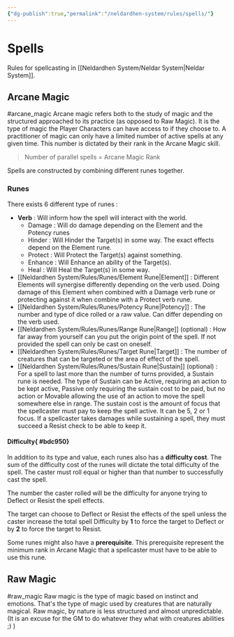 ```yaml
---
{"dg-publish":true,"permalink":"/neldardhen-system/rules/spells/"}
---
```



# Spells
Rules for spellcasting in [[Neldardhen System/Neldar System\|Neldar System]].

## Arcane Magic
#arcane_magic
Arcane magic refers both to the study of magic and the structured approached to its practice (as opposed to Raw Magic). It is the type of magic the Player Characters can have access to if they choose to.
A practitioner of magic can only have a limited number of active spells at any given time. This number is dictated by their rank in the Arcane Magic skill.

> Number of parallel spells = Arcane Magic Rank

Spells are constructed by combining different runes together. 
### Runes
There exists 6 different type of runes :
- **Verb** : Will inform how the spell will interact with the world.  
    - Damage : Will do damage depending on the Element and the Potency runes
    - Hinder : Will Hinder the Target(s) in some way. The exact effects depend on the Element rune.
    - Protect : Will Protect the Target(s) against something.
    - Enhance : Will Enhance an ability of the Target(s).
    - Heal : Will Heal the Target(s) in some way.
- [[Neldardhen System/Rules/Runes/Element Rune\|Element]] : Different Elements will synergise differently depending on the verb used. Doing damage of this Element when combined with a Damage verb rune or protecting against it when combine with a Protect verb rune.
- [[Neldardhen System/Rules/Runes/Potency Rune\|Potency]] : The number and type of dice rolled or a raw value. Can differ depending on the verb used.
- [[Neldardhen System/Rules/Runes/Range Rune\|Range]] (optional) : How far away from yourself can you put the origin point of the spell. If not provided the spell can only be cast on oneself.
- [[Neldardhen System/Rules/Runes/Target Rune\|Target]] : The number of creatures that can be targeted or the area of effect of the spell.
- [[Neldardhen System/Rules/Runes/Sustain Rune\|Sustain]] (optional) : For a spell to last more than the number of turns provided, a Sustain rune is needed. The type of Sustain can be Active, requiring an action to be kept active, Passive only requiring the sustain cost to be paid, but no action or Movable allowing the use of an action to move the spell somewhere else in range. The sustain cost is the amount of focus that the spellcaster must pay to keep the spell active. It can be 5, 2 or 1 focus. If a spellcaster takes damages while sustaining a spell, they must succeed a Resist check to be able to keep it.

#### Difficulty{ #bdc950}

In addition to its type and value, each runes also has a **difficulty cost**. The sum of the difficulty cost of the runes will dictate the total difficulty of the spell. The caster must roll equal or higher than that number to successfully cast the spell.

The number the caster rolled will be the difficulty for anyone trying to Deflect or Resist the spell effects. 

The target can choose to Deflect or Resist the effects of the spell unless the caster increase the total spell Difficulty by **1** to force the target to Deflect or by **2** to force the target to Resist. 

Some runes might also have a **prerequisite**. This prerequisite represent the minimum rank in Arcane Magic that a spellcaster must have to be able to use this rune.

## Raw Magic
#raw_magic
Raw magic is the type of magic based on instinct and emotions. That's the type of magic used by creatures that are naturally magical. Raw magic, by nature is less structured and almost unpredictable.
(It is an excuse for the GM to do whatever they what with creatures abilities ;) )
